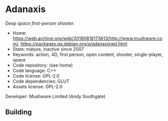 # Adanaxis

_Deep space first-person shooter._

- Home: https://web.archive.org/web/20180818173613/http://www.mushware.com/, https://packages.qa.debian.org/a/adanaxisgpl.html
- State: mature, inactive since 2007
- Keywords: action, 4D, first person, open content, shooter, single-player, space
- Code repository: (see home)
- Code language: C++
- Code license: GPL-2.0
- Code dependencies: GLUT
- Assets license: GPL-2.0

Developer: Mushware Limited (Andy Southgate)

## Building
